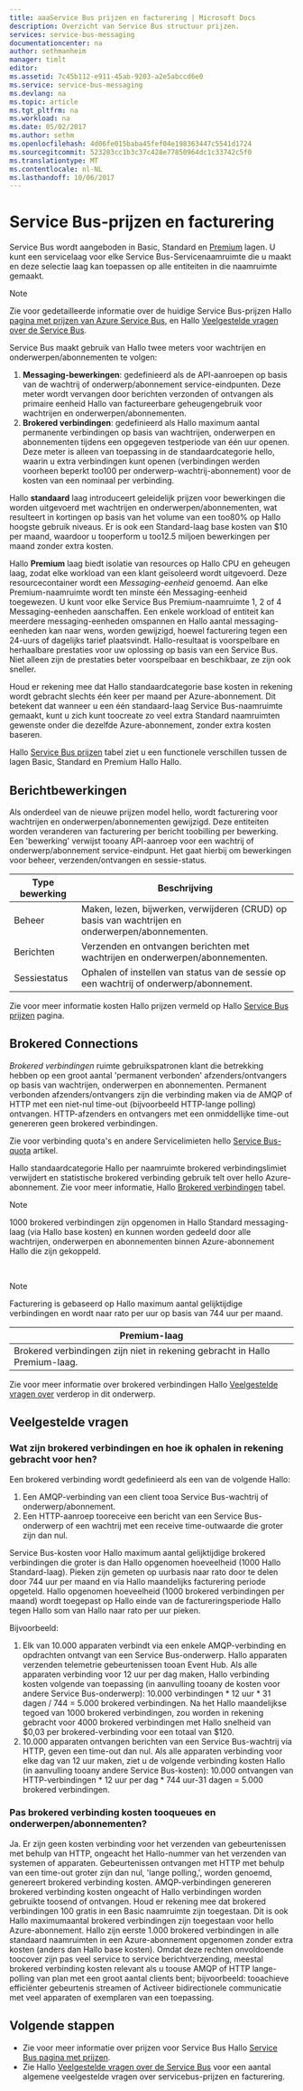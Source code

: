 ```yaml
---
title: aaaService Bus prijzen en facturering | Microsoft Docs
description: Overzicht van Service Bus structuur prijzen.
services: service-bus-messaging
documentationcenter: na
author: sethmanheim
manager: timlt
editor: 
ms.assetid: 7c45b112-e911-45ab-9203-a2e5abccd6e0
ms.service: service-bus-messaging
ms.devlang: na
ms.topic: article
ms.tgt_pltfrm: na
ms.workload: na
ms.date: 05/02/2017
ms.author: sethm
ms.openlocfilehash: 4d06fe015baba45fef04e198363447c5541d1724
ms.sourcegitcommit: 523283cc1b3c37c428e77850964dc1c33742c5f0
ms.translationtype: MT
ms.contentlocale: nl-NL
ms.lasthandoff: 10/06/2017
---
```

# <a name="service-bus-pricing-and-billing"></a>Service Bus-prijzen en facturering
Service Bus wordt aangeboden in Basic, Standard en [Premium](service-bus-premium-messaging.md) lagen. U kunt een servicelaag voor elke Service Bus-Servicenaamruimte die u maakt en deze selectie laag kan toepassen op alle entiteiten in die naamruimte gemaakt.

> [!NOTE]
> Zie voor gedetailleerde informatie over de huidige Service Bus-prijzen Hallo [pagina met prijzen van Azure Service Bus](https://azure.microsoft.com/pricing/details/service-bus/), en Hallo [Veelgestelde vragen over de Service Bus](service-bus-faq.md#pricing).
>
>

Service Bus maakt gebruik van Hallo twee meters voor wachtrijen en onderwerpen/abonnementen te volgen:

1. **Messaging-bewerkingen**: gedefinieerd als de API-aanroepen op basis van de wachtrij of onderwerp/abonnement service-eindpunten. Deze meter wordt vervangen door berichten verzonden of ontvangen als primaire eenheid Hallo van factureerbare geheugengebruik voor wachtrijen en onderwerpen/abonnementen.
2. **Brokered verbindingen**: gedefinieerd als Hallo maximum aantal permanente verbindingen op basis van wachtrijen, onderwerpen en abonnementen tijdens een opgegeven testperiode van één uur openen. Deze meter is alleen van toepassing in de standaardcategorie hello, waarin u extra verbindingen kunt openen (verbindingen werden voorheen beperkt too100 per onderwerp-wachtrij-abonnement) voor de kosten van een nominaal per verbinding.

Hallo **standaard** laag introduceert geleidelijk prijzen voor bewerkingen die worden uitgevoerd met wachtrijen en onderwerpen/abonnementen, wat resulteert in kortingen op basis van het volume van een too80% op Hallo hoogste gebruik niveaus. Er is ook een Standard-laag base kosten van $10 per maand, waardoor u tooperform u too12.5 miljoen bewerkingen per maand zonder extra kosten.

Hallo **Premium** laag biedt isolatie van resources op Hallo CPU en geheugen laag, zodat elke workload van een klant geïsoleerd wordt uitgevoerd. Deze resourcecontainer wordt een *Messaging-eenheid* genoemd. Aan elke Premium-naamruimte wordt ten minste één Messaging-eenheid toegewezen. U kunt voor elke Service Bus Premium-naamruimte 1, 2 of 4 Messaging-eenheden aanschaffen. Een enkele workload of entiteit kan meerdere messaging-eenheden omspannen en Hallo aantal messaging-eenheden kan naar wens, worden gewijzigd, hoewel facturering tegen een 24-uurs of dagelijks tarief plaatsvindt. Hallo-resultaat is voorspelbare en herhaalbare prestaties voor uw oplossing op basis van een Service Bus. Niet alleen zijn de prestaties beter voorspelbaar en beschikbaar, ze zijn ook sneller. 

Houd er rekening mee dat Hallo standaardcategorie base kosten in rekening wordt gebracht slechts één keer per maand per Azure-abonnement. Dit betekent dat wanneer u een één standaard-laag Service Bus-naamruimte gemaakt, kunt u zich kunt toocreate zo veel extra Standard naamruimten gewenste onder die dezelfde Azure-abonnement, zonder extra kosten baseren.

Hallo [Service Bus prijzen](https://azure.microsoft.com/pricing/details/service-bus/) tabel ziet u een functionele verschillen tussen de lagen Basic, Standard en Premium Hallo Hallo.

## <a name="messaging-operations"></a>Berichtbewerkingen
Als onderdeel van de nieuwe prijzen model hello, wordt facturering voor wachtrijen en onderwerpen/abonnementen gewijzigd. Deze entiteiten worden veranderen van facturering per bericht toobilling per bewerking. Een 'bewerking' verwijst tooany API-aanroep voor een wachtrij of onderwerp/abonnement service-eindpunt. Het gaat hierbij om bewerkingen voor beheer, verzenden/ontvangen en sessie-status.

| Type bewerking | Beschrijving |
| --- | --- |
| Beheer |Maken, lezen, bijwerken, verwijderen (CRUD) op basis van wachtrijen en onderwerpen/abonnementen. |
| Berichten |Verzenden en ontvangen berichten met wachtrijen en onderwerpen/abonnementen. |
| Sessiestatus |Ophalen of instellen van status van de sessie op een wachtrij of onderwerp/abonnement. |

Zie voor meer informatie kosten Hallo prijzen vermeld op Hallo [Service Bus prijzen](https://azure.microsoft.com/pricing/details/service-bus/) pagina.

## <a name="brokered-connections"></a>Brokered Connections
*Brokered verbindingen* ruimte gebruikspatronen klant die betrekking hebben op een groot aantal 'permanent verbonden' afzenders/ontvangers op basis van wachtrijen, onderwerpen en abonnementen. Permanent verbonden afzenders/ontvangers zijn die verbinding maken via de AMQP of HTTP met een niet-nul time-out (bijvoorbeeld HTTP-lange polling) ontvangen. HTTP-afzenders en ontvangers met een onmiddellijke time-out genereren geen brokered verbindingen.

Zie voor verbinding quota's en andere Servicelimieten hello [Service Bus-quota](service-bus-quotas.md) artikel.

Hallo standaardcategorie Hallo per naamruimte brokered verbindingslimiet verwijdert en statistische brokered verbinding gebruik telt over hello Azure-abonnement. Zie voor meer informatie, Hallo [Brokered verbindingen](https://azure.microsoft.com/pricing/details/service-bus/) tabel.

> [!NOTE]
> 1000 brokered verbindingen zijn opgenomen in Hallo Standard messaging-laag (via Hallo base kosten) en kunnen worden gedeeld door alle wachtrijen, onderwerpen en abonnementen binnen Azure-abonnement Hallo die zijn gekoppeld.
>
>

<br />

> [!NOTE]
> Facturering is gebaseerd op Hallo maximum aantal gelijktijdige verbindingen en wordt naar rato per uur op basis van 744 uur per maand.
>
>

| Premium-laag |
| --- |
| Brokered verbindingen zijn niet in rekening gebracht in Hallo Premium-laag. |

Zie voor meer informatie over brokered verbindingen Hallo [Veelgestelde vragen over](#faq) verderop in dit onderwerp.

## <a name="faq"></a>Veelgestelde vragen

### <a name="what-are-brokered-connections-and-how-do-i-get-charged-for-them"></a>Wat zijn brokered verbindingen en hoe ik ophalen in rekening gebracht voor hen?
Een brokered verbinding wordt gedefinieerd als een van de volgende Hallo:

1. Een AMQP-verbinding van een client tooa Service Bus-wachtrij of onderwerp/abonnement.
2. Een HTTP-aanroep tooreceive een bericht van een Service Bus-onderwerp of een wachtrij met een receive time-outwaarde die groter zijn dan nul.

Service Bus-kosten voor Hallo maximum aantal gelijktijdige brokered verbindingen die groter is dan Hallo opgenomen hoeveelheid (1000 Hallo Standard-laag). Pieken zijn gemeten op uurbasis naar rato door te delen door 744 uur per maand en via Hallo maandelijks facturering periode opgeteld. Hallo opgenomen hoeveelheid (1000 brokered verbindingen per maand) wordt toegepast op Hallo einde van de factureringsperiode Hallo tegen Hallo som van Hallo naar rato per uur pieken.

Bijvoorbeeld:

1. Elk van 10.000 apparaten verbindt via een enkele AMQP-verbinding en opdrachten ontvangt van een Service Bus-onderwerp. Hallo apparaten verzenden telemetrie gebeurtenissen tooan Event Hub. Als alle apparaten verbinding voor 12 uur per dag maken, Hallo verbinding kosten volgende van toepassing (in aanvulling tooany de kosten voor andere Service Bus-onderwerp): 10.000 verbindingen * 12 uur * 31 dagen / 744 = 5.000 brokered verbindingen. Na het Hallo maandelijkse tegoed van 1000 brokered verbindingen, zou worden in rekening gebracht voor 4000 brokered verbindingen met Hallo snelheid van $0,03 per brokered-verbinding voor een totaal van $120.
2. 10.000 apparaten ontvangen berichten van een Service Bus-wachtrij via HTTP, geven een time-out dan nul. Als alle apparaten verbinding voor elke dag van 12 uur maken, ziet u de volgende verbinding kosten Hallo (in aanvulling tooany andere Service Bus-kosten): 10.000 ontvangen van HTTP-verbindingen * 12 uur per dag * 744 uur-31 dagen = 5.000 brokered verbindingen.

### <a name="do-brokered-connection-charges-apply-tooqueues-and-topicssubscriptions"></a>Pas brokered verbinding kosten tooqueues en onderwerpen/abonnementen?
Ja. Er zijn geen kosten verbinding voor het verzenden van gebeurtenissen met behulp van HTTP, ongeacht het Hallo-nummer van het verzenden van systemen of apparaten. Gebeurtenissen ontvangen met HTTP met behulp van een time-out groter zijn dan nul, 'lange polling,', worden genoemd, genereert brokered verbinding kosten. AMQP-verbindingen genereren brokered verbinding kosten ongeacht of Hallo verbindingen worden gebruikte toosend of ontvangen. Houd er rekening mee dat brokered verbindingen 100 gratis in een Basic naamruimte zijn toegestaan. Dit is ook Hallo maximumaantal brokered verbindingen zijn toegestaan voor hello Azure-abonnement. Hallo zijn eerste 1.000 brokered verbindingen in alle standaard naamruimten in een Azure-abonnement opgenomen zonder extra kosten (anders dan Hallo base kosten). Omdat deze rechten onvoldoende toocover zijn pas veel service to service berichtverzending, meestal brokered verbinding kosten relevant als u toouse AMQP of HTTP lange-polling van plan met een groot aantal clients bent; bijvoorbeeld: tooachieve efficiënter gebeurtenis streamen of Activeer bidirectionele communicatie met veel apparaten of exemplaren van een toepassing.

## <a name="next-steps"></a>Volgende stappen
* Zie voor meer informatie over prijzen voor Service Bus Hallo [Service Bus pagina met prijzen](https://azure.microsoft.com/pricing/details/service-bus/).
* Zie Hallo [Veelgestelde vragen over de Service Bus](service-bus-faq.md#pricing) voor een aantal algemene veelgestelde vragen over servicebus-prijzen en facturering.

[Azure portal]: https://portal.azure.com

